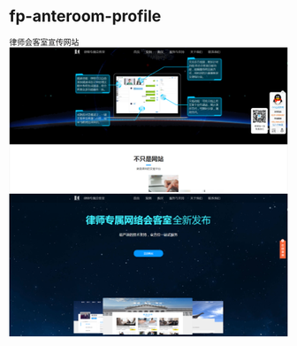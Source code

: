 # fp-anteroom-profile
律师会客室宣传网站
![会客室图片1](https://github.com/usernameus/Data_C/blob/master/pic_fp1.png)
![会客室图片2](https://github.com/usernameus/Data_C/blob/master/pic_fp2.png)

